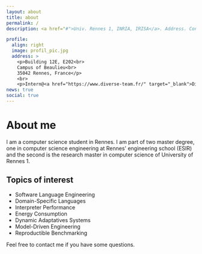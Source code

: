 ```yaml
---
layout: about
title: about
permalink: /
description: <a href="#">Univ. Rennes 1, INRIA, IRISA</a>. Address. Contacts. Moto. Etc.

profile:
  align: right
  image: profil_pic.jpg
  address: >
    <p>Building 12E, E202<br>
    Campus of Beaulieu<br>
    35042 Rennes, France</p>
    <br>
    <p>Intern@<a href="https://www.diverse-team.fr/" target="_blank">DiverSE Team</a></p>
news: true
social: true
---
```


# About me
I am a computer science student in Rennes. I am part of two master degree, one in computer science engineering at Rennes' engineering school (ESIR) and the second is the research master in computer science of University of Rennes 1.

## Topics of interest
 - Software Language Engineering
 - Domain-Specific Languages
 - Interpreter Performance
 - Energy Consumption
 - Dynamic Adaptatives Systems
 - Model-Driven Engineering
 - Reproductible Benchmarking

Feel free to contact me if you have some questions.
